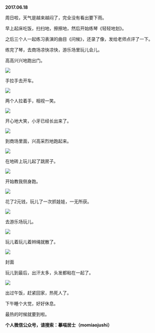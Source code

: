 
          
            
**2017.06.18**

周日啦，天气是越来越闷了，完全没有看出要下雨。

早上起床吃饭，扫扫地，擦擦地，然后开始练琴《轻轻地划》。

之后三个人一起练习表演的曲目《问候》，还录了像，发给老师点评了一下。

练完了琴，去商场凉快凉快，游乐场里玩儿会儿。

高高兴兴地跑出门。




![](img/51001-aed75e61e8d60e12.jpg)




手拉手去开车。




![](img/51001-767779c46c0542e2.jpg)




两个人拉着手，相视一笑。




![](img/51001-e6d77b0d7cbf1072.jpg)




开心地大笑，小牙已经长出来了。




![](img/51001-ae713f92075b03c8.jpg)




到商场里面，兴高采烈地跑起来。




![](img/51001-85d1aa39eea2122f.jpg)




在地砖上玩儿起了跳房子。




![](img/51001-27956366da0258bf.jpg)




开始教我侧身跑。




![](img/51001-2a39d3746a45b34e.jpg)




花了2元钱，玩儿了一次抓娃娃，一无所获。




![](img/51001-e4a0ad7ea19531e1.jpg)




去游乐场玩儿。




![](img/51001-11b5f5f176cb2951.jpg)




玩儿着玩儿着辫绳就散了。




![](img/51001-572b884c18a0de13.jpg)

封面


玩儿到最后，出汗太多，头发都粘在一起了。




![](img/51001-4281d418e8d7cb06.jpg)




出过午饭，赶紧回家，热死人了。

下午睡个大觉，好好休息。

最热的时候就要到啦。


**个人微信公众号，请搜索：摹喵居士（momiaojushi）**

          
        